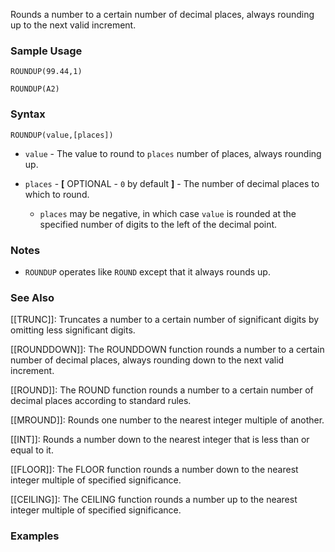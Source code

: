 Rounds a number to a certain number of decimal places, always rounding up to the next valid increment.

### Sample Usage

`ROUNDUP(99.44,1)`

`ROUNDUP(A2)`

### Syntax

`ROUNDUP(value,[places])`

* `value` - The value to round to `places` number of places, always rounding up.
* `places` - **[** OPTIONAL - `0` by default **]** - The number of decimal places to which to round.

  + `places` may be negative, in which case `value` is rounded at the specified number of digits to the left of the decimal point.

### Notes

* `ROUNDUP` operates like `ROUND` except that it always rounds up.

### See Also

[[TRUNC]]: Truncates a number to a certain number of significant digits by omitting less significant digits.

[[ROUNDDOWN]]: The ROUNDDOWN function rounds a number to a certain number of decimal places, always rounding down to the next valid increment.

[[ROUND]]: The ROUND function rounds a number to a certain number of decimal places according to standard rules.

[[MROUND]]: Rounds one number to the nearest integer multiple of another.

[[INT]]: Rounds a number down to the nearest integer that is less than or equal to it.

[[FLOOR]]: The FLOOR function rounds a number down to the nearest integer multiple of specified significance.

[[CEILING]]: The CEILING function rounds a number up to the nearest integer multiple of specified significance.

### Examples